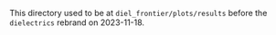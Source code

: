 This directory used to be at `diel_frontier/plots/results` before the `dielectrics` rebrand on 2023-11-18.
